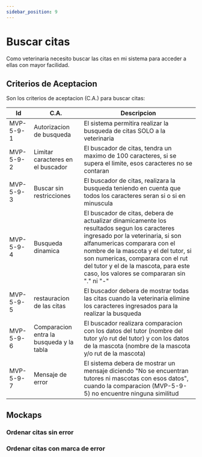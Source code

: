 ```yaml
---
sidebar_position: 9
---
```


# Buscar citas
Como veterinaria necesito buscar las citas en mi sistema para acceder a ellas con mayor facilidad.

<!-- En la siguiente imagen reprecenta el flujo general de la historia de usuario: -->
<!-- ![Task Flow de Gestionar citas](/img/gestionar_citas/agregar_cita/agregar_cita_diagrama.svg) -->

## Criterios de Aceptacion
Son los criterios de aceptacion (C.A.) para buscar citas:

| Id | C.A. | Descripcion | 
|-------------------- | -------- | -------- | 
| MVP-5-9-1 | Autorizacion de busqueda | El sistema permitira realizar la busqueda de citas SOLO a la veterinaria |
| MVP-5-9-2 | Limitar caracteres en el buscador | El buscador de citas, tendra un maximo de 100 caracteres, si se supera el limite, esos caracteres no se contaran |
| MVP-5-9-3 | Buscar sin restricciones | El buscador de citas, realizara la busqueda teniendo en cuenta que todos los caracteres seran si o si en minuscula |
| MVP-5-9-4 | Busqueda dinamica | El buscador de citas, debera de actualizar dinamicamente los resultados segun los caracteres ingresado por la veterinaria, si son alfanumericas comparara con el nombre de la mascota y el del tutor, si son numericas, comparara con el rut del tutor y el de la mascota, para este caso, los valores se compararan sin "." ni "-" |
| MVP-5-9-5 | restauracion de las citas | El buscador debera de mostrar todas las citas cuando la veterinaria elimine los caracteres ingresados para la realizar la busqueda |
| MVP-5-9-6 | Comparacion entra la busqueda y la tabla | El buscador realizara comparacion con los datos del tutor (nombre del tutor y/o rut del tutor) y con los datos de la mascota (nombre de la mascota y/o rut de la mascota) |
| MVP-5-9-7 | Mensaje de error | El sistema debera de mostrar un mensaje diciendo "No se encuentran tutores ni mascotas con esos datos", cuando la comparacion (MVP-5-9-5) no encuentre ninguna similitud |


## Mockaps

### Ordenar citas sin error
<!-- ![Mockap de Gestionar citas general](/img/gestionar_citas/agregar_cita/agregar_cita_mockap.svg) -->

### Ordenar citas con marca de error
<!-- ![Mockap de Gestionar citas tabla](/img/gestionar_citas/agregar_cita/agregar_cita_error_mockap.svg) -->